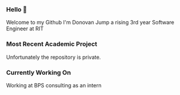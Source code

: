 ### Hello 👋
Welcome to my Github
I'm Donovan Jump a rising 3rd year Software Engineer at RIT

### Most Recent Academic Project
Unfortunately the repository is private.

### Currently Working On
Working at BPS consulting as an intern

<!--
**Donthebear/Donthebear** is a ✨ _special_ ✨ repository because its `README.md` (this file) appears on your GitHub profile.

Here are some ideas to get you started:

- 🔭 I’m currently working on ...
- 🌱 I’m currently learning ...
- 👯 I’m looking to collaborate on ...
- 🤔 I’m looking for help with ...
- 💬 Ask me about ...
- 📫 How to reach me: ...
- 😄 Pronouns: ...
- ⚡ Fun fact: ...
-->


